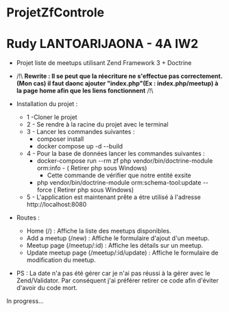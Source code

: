 # ProjetZfControle
# Rudy LANTOARIJAONA - 4A IW2
* Projet liste de meetups utilisant Zend Framework 3 + Doctrine


* /!\ **Rewrite : Il se peut que la réecriture ne s'effectue pas correctement. (Mon cas) il faut daonc ajouter "index.php"(Ex : index.php/meetup) à la page home afin que les liens fonctionnent** /!\

* Installation du projet :
     * 1 -Cloner le projet
     * 2 - Se rendre à la racine du projet avec le terminal
     * 3 - Lancer les commandes suivantes :
        * composer install
        * docker compose up -d --build
     * 4 - Pour la base de données lancer les commandes suivantes :
        * docker-compose run --rm zf php vendor/bin/doctrine-module orm:info - ( Retirer php sous Windows)
          * Cette commande de vérifier que notre entité exsite
        * php vendor/bin/doctrine-module orm:schema-tool:update --force ( Retirer php sous Windows)
     * 5 - L'application est maintenant prête a étre utilisé à l'adresse http://localhost:8080

* Routes :
  * Home (/) : Affiche la liste des meetups disponibles.
  * Add a meetup (/new) : Affiche le formulaire d'ajout d'un meetup.
  * Meetup page (/meetup/:id) : Affiche les détails sur un meetup.
  * Update meetup page (/meetup/:id/update) : Affiche le formulaire de modification du meetup.
  

* PS : La date n'a pas été gérer car je n'ai pas réussi à la gérer avec le Zend/Validator. Par conséquent j'ai préférer retirer ce code afin d'éviter d'avoir du code mort.

In progress...
